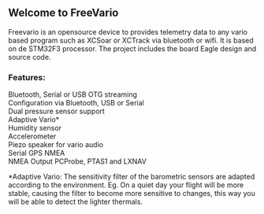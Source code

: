 ## Welcome to FreeVario

Freevario is an opensource device to provides telemetry data to any vario based program such as XCSoar or XCTrack via bluetooth or wifi. It is based on de STM32F3 processor. The project includes the board Eagle design and source code.

### Features:

Bluetooth, Serial or USB OTG streaming<br>
Configuration via Bluetooth, USB or Serial <br>
Dual pressure sensor support <br>
Adaptive Vario* <br>
Humidity sensor <br>
Accelerometer<br>
Piezo speaker for vario audio <br>
Serial GPS NMEA <br>
NMEA Output PCProbe, PTAS1 and LXNAV<br>

*Adaptive Vario: The sensitivity filter of the barometric sensors are adapted according to the environment. Eg. On a quiet day your flight will be more stable, causing the filter to become more sensitive to changes, this way you will be able to detect the lighter thermals.


